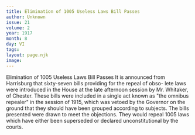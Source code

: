 ```yaml
---
title: Elimination of 1005 Useless Laws Bill Passes
author: Unknown
issue: 21
volume: 2
year: 1917
month: 8
day: VI
tags:
layout: page.njk
image:
---
```

Elimination of 1005 Useless Laws Bill Passes   It is announced from Harrisburg that sixty-seven bills providing for the repeal of obso- lete laws were introduced in the House at the late afternoon session by Mr. Whitaker, of Chester. These bills were included in a single act known as "the omnibus repealer" in the session of 1915, which was vetoed by the Governor on the ground that they should have been grouped according to subjects. The bills presented were drawn to meet the objections. They would repeal 1005 laws which have either been superseded or declared unconstitutional by the courts.   



